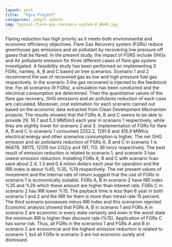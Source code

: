 ```yaml
---
layout: post
title:  "Fgru Project"
categories: jekyll update
img: Typical-flare-gas-recovery-system-8_W640.jpg
---
```

Flaring reduction has high priority as it meets both environmental and economic efficiency objectives. Flare Gas Recovery system (FGRs) reduce greenhouse gas emissions and air pollutant by recovering low pressure off gases that be flared. In the present study, the impact of FGRS include GHGs and Air pollutants emission for three different cases of flare gas system investigated. A feasibility study has been performed on implementing 3 FGRs, namley, A, B and C based on tree scenarios. Scenario 1 and 2 recommend the use of recovered gas as low and high pressure fuel gas respectively. In the scenario 3 the gas recovered is injected to the feedstock line. For all scenarios (9 FGRs), a simulation has been conducted and the electrical consumption are determined. Then the quantitative values of the flare gas recovery, GHG emissions and air pollutants reduction of each case are calculated. Moreover, cost estimation for each scenario carried out based on the economic data extracted from Clean Development Mechanism projects. The results showed that the FGRs A, B and C seems to be able to provide 29, 16.7 and 5.3 MMSm3 each year in scenario 1 respectively, while they are slightly lower for scenario 2 and 3. Implementation of FGRs for flare A, B and C in scenario 1 consumed 2252.2, 1291.8 and 415.9 MWh/y electrical energy and other scenarios consumption is higher. The net GHG emission and air pollutants reduction of FGRs A, B and C in scenario 1 is 66479, 38175, 12315 ton CO2/y and 197, 113, 36 ton/y respectively. The best result of emission reduction is related to scenario 1, and scenario 3 has lowest emission reduction. Installing FGRs A, B and C with scenario 1can save about 2.4, 1.3 and 0.4 milion dollars each year for operation and the IRR index is about %45, %35, %19 respectively. The net present values of investment and the internal rate of return suggest that the use of FGRs in scenario 1 is economically suitable. FGRs A, B in scenario 2 have IRR index %35 and %26 which these amount are higher than interest rate. FGRs C in scenario 2 has IRR lower %15. The payback time is less than 6 year in both scenario 1 and 2 and the IRR for them is more than intrest rate 15 percent. The third scenario possesses minus IRR index and this scenarion rejected. Economic analysis showed that FGRs A, B in scenario 1 and FGRs A in scenario 2 are economic in every state certainly and even in the worst state the minimum IRR is higher than discount rate (%15). Application of FGRs C has some risk. Thus, all FGRs in the scenarios 1 and FGRs A and B in scenario 2 are economical and the highest emission reduction is related to scenario 1, but all FGRs in scenario 3 are not economic surely and dismissed.

